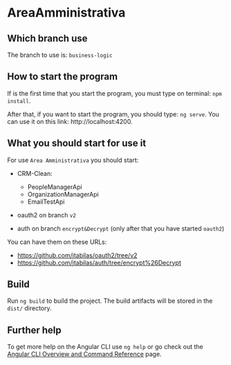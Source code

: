 # AreaAmministrativa


## Which branch use

The branch to use is: `business-logic`


## How to start the program

If is the first time that you start the program, you must type on terminal: `npm install`.

After that, if you want to start the program, you should type: `ng serve`. 
You can use it on this link: http://localhost:4200.


## What you should start for use it

For use `Area Amministrativa` you should start:

- CRM-Clean:
  - PeopleManagerApi
  - OrganizationManagerApi
  - EmailTestApi

- oauth2 on branch `v2`

- auth on branch `encrypt&Decrypt` (only after that you have started `oauth2`)

You can have them on these URLs:
  - https://github.com/jtabilas/oauth2/tree/v2
  - https://github.com/jtabilas/auth/tree/encrypt%26Decrypt
  


## Build

Run `ng build` to build the project. The build artifacts will be stored in the `dist/` directory.


## Further help

To get more help on the Angular CLI use `ng help` or go check out the [Angular CLI Overview and Command Reference](https://angular.io/cli) page.

